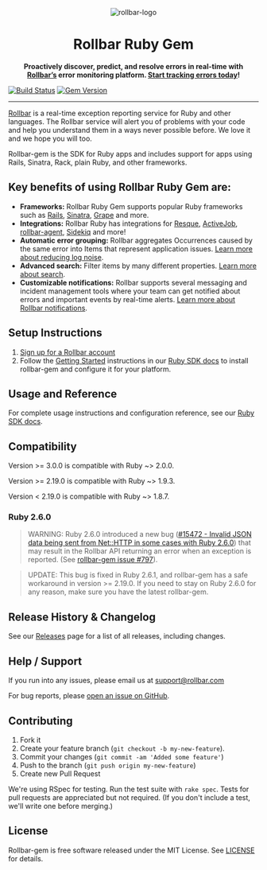 <p align="center">
  <img alt="rollbar-logo" src="https://user-images.githubusercontent.com/3300063/207964480-54eda665-d6fe-4527-ba51-b0ab3f41f10b.png" />
</p>

<h1 align="center">Rollbar Ruby Gem</h1>

<p align="center">
  <strong>Proactively discover, predict, and resolve errors in real-time with <a href="https://rollbar.com">Rollbar’s</a> error monitoring platform. <a href="https://rollbar.com/signup/">Start tracking errors today</a>!</strong>
</p>


[![Build Status](https://github.com/rollbar/rollbar-gem/workflows/Rollbar-gem%20CI/badge.svg?tag=latest)](https://github.com/rollbar/rollbar-gem/actions)
[![Gem Version](https://badge.fury.io/rb/rollbar.svg)](http://badge.fury.io/rb/rollbar)


---

[Rollbar](https://rollbar.com) is a real-time exception reporting service for Ruby and other languages. The Rollbar service will alert you of problems with your code and help you understand them in a ways never possible before. We love it and we hope you will too.

Rollbar-gem is the SDK for Ruby apps and includes support for apps using Rails, Sinatra, Rack, plain Ruby, and other frameworks.


## Key benefits of using Rollbar Ruby Gem are:

- **Frameworks:** Rollbar Ruby Gem supports popular Ruby frameworks such as <a href="https://docs.rollbar.com/docs/rails">Rails</a>, <a href="https://docs.rollbar.com/docs/sinatra">Sinatra</a>, <a href="https://docs.rollbar.com/docs/grape">Grape</a> and more.
- **Integrations:** Rollbar Ruby has integrations for <a href="https://docs.rollbar.com/docs/resque-integration">Resque</a>, <a href="https://docs.rollbar.com/docs/activejob-integration">ActiveJob</a>, <a href="https://docs.rollbar.com/docs/using-with-rollbar-agent">rollbar-agent</a>, <a href="https://docs.rollbar.com/docs/sidekiq-integration">Sidekiq</a> and more!
- **Automatic error grouping:** Rollbar aggregates Occurrences caused by the same error into Items that represent application issues. <a href="https://docs.rollbar.com/docs/grouping-occurrences">Learn more about reducing log noise</a>.
- **Advanced search:** Filter items by many different properties. <a href="https://docs.rollbar.com/docs/search-items">Learn more about search</a>.
- **Customizable notifications:** Rollbar supports several messaging and incident management tools where your team can get notified about errors and important events by real-time alerts. <a href="https://docs.rollbar.com/docs/notifications">Learn more about Rollbar notifications</a>.


## Setup Instructions

1. [Sign up for a Rollbar account](https://rollbar.com/signup)
2. Follow the [Getting Started](https://docs.rollbar.com/docs/ruby#section-getting-started) instructions in our [Ruby SDK docs](https://docs.rollbar.com/docs/ruby) to install rollbar-gem and configure it for your platform.

## Usage and Reference

For complete usage instructions and configuration reference, see our [Ruby SDK docs](https://docs.rollbar.com/docs/ruby).

## Compatibility

Version >= 3.0.0 is compatible with Ruby ~> 2.0.0.

Version >= 2.19.0 is compatible with Ruby ~> 1.9.3.

Version < 2.19.0 is compatible with Ruby ~> 1.8.7.

### Ruby 2.6.0

> WARNING: Ruby 2.6.0 introduced a new bug ([#15472 -
Invalid JSON data being sent from Net::HTTP in some cases with Ruby 2.6.0](https://bugs.ruby-lang.org/issues/15472)) that may result in the Rollbar API returning an error when an exception is reported.  (See [rollbar-gem issue #797](https://github.com/rollbar/rollbar-gem/issues/797)).

> UPDATE: This bug is fixed in Ruby 2.6.1, and rollbar-gem has a safe workaround in version >= 2.19.0.
If you need to stay on Ruby 2.6.0 for any reason, make sure you have the latest rollbar-gem.

## Release History & Changelog

See our [Releases](https://github.com/rollbar/rollbar-gem/releases) page for a list of all releases, including changes.

## Help / Support

If you run into any issues, please email us at [support@rollbar.com](mailto:support@rollbar.com)

For bug reports, please [open an issue on GitHub](https://github.com/rollbar/rollbar-gem/issues/new).

## Contributing

1. Fork it
2. Create your feature branch (```git checkout -b my-new-feature```).
3. Commit your changes (```git commit -am 'Added some feature'```)
4. Push to the branch (```git push origin my-new-feature```)
5. Create new Pull Request

We're using RSpec for testing. Run the test suite with ```rake spec```. Tests for pull requests are appreciated but not required. (If you don't include a test, we'll write one before merging.)

## License
Rollbar-gem is free software released under the MIT License. See [LICENSE](LICENSE) for details.

